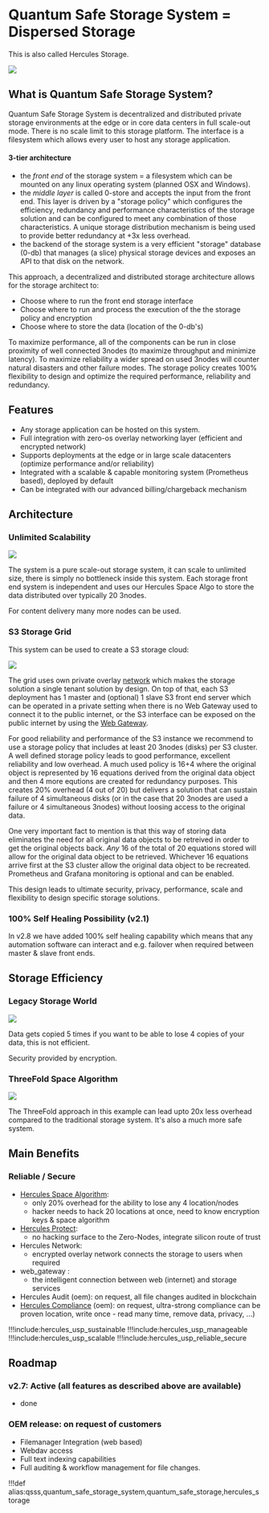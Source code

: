 # Quantum Safe Storage System = Dispersed Storage

This is also called Hercules Storage.

![](img/storage1.png)

## What is Quantum Safe Storage System?

Quantum Safe Storage System is decentralized and distributed private storage environments at the edge or in core data centers in full scale-out mode. There is no scale limit to this storage platform. The interface is a filesystem which allows every user to host any storage application.

#### 3-tier architecture

- the *front end* of the storage system = a filesystem which can be mounted on any linux operating system (planned OSX and Windows).
- the *middle layer* is called 0-store and accepts the input from the front end. This layer is driven by a "storage policy" which configures the  efficiency, redundancy and performance characteristics of the storage solution and can be configured to meet any combination of those characteristics. A unique storage distribution mechanism is being used to provide better redundancy at +3x less overhead.
- the backend of the storage system is a very efficient "storage" database (0-db) that manages (a slice) physical storage devices and exposes an API to that disk on the network. 

This approach, a decentralized and distributed storage architecture allows for the storage architect to:
- Choose where to run the front end storage interface
- Choose where to run and process the execution of the the storage policy and encryption
- Choose where to store the data (location of the 0-db's)

To maximize performance, all of the components can be run in close proximity of well connected 3nodes (to maximize throughput and minimize latency).  To maximize reliability a wider spread on used 3nodes will counter natural disasters and other failure modes.  The storage policy creates 100% flexibility to design and optimize the required performance, reliability and redundancy.


## Features

*   Any storage application can be hosted on this system.
*   Full integration with zero-os overlay networking layer (efficient and encrypted network)
*   Supports deployments at the edge or in large scale datacenters (optimize performance and/or reliability)
*   Integrated with a scalable & capable monitoring system (Prometheus based), deployed by default
*   Can be integrated with our advanced billing/chargeback mechanism


## Architecture

### Unlimited Scalability

![](img/storage_scaleout.png)

The system is a pure scale-out storage system, it can scale to unlimited size, there is simply no bottleneck inside this system. Each storage front end system is independent and uses our Hercules Space Algo to store the data distributed over typically 20 3nodes.

For content delivery many more nodes can be used.


### S3 Storage Grid

This system can be used to create a S3 storage cloud:

![](img/storage3.png)

The grid uses own private overlay [network](hercules_network) which makes the storage solution a single tenant solution by design.  On top of that, each S3 deployment has 1 master and (optional) 1 slave S3 front end server which can be operated in a private setting when there is no Web Gateway used to connect it to the public internet, or the S3 interface can be exposed on the public internet by using the [Web Gateway](hercules_network).

For good reliability and performance of the S3 instance we recommend to use a storage policy that includes at least 20 3nodes (disks) per S3 cluster.  A well defined storage policy leads to good performance, excellent reliability and low overhead.  A much used policy is 16+4 where the original object is represented by 16 equations derived from the original data object and then 4 more equtions are created for redundancy purposes.  This creates 20% overhead (4 out of 20) but delivers a solution that can sustain failure of 4 simultaneous disks (or in the case that 20 3nodes are used a failure or 4 simultaneous 3nodes) without loosing access to the original data.

One very important fact to mention is that this way of storing data eliminates the need for all original data objects to be retreived in order to get the original objects back.  *Any* 16 of the total of 20 equations stored will allow for the original data object to be retrieved.  Whichever 16 equations arrive first at the S3 cluster allow the original data object to be recreated. 
Prometheus and Grafana monitoring is optional and can be enabled.

This design leads to ultimate security, privacy, performance, scale and flexibility to design specific storage solutions.

### 100% Self Healing Possibility (v2.1)

In v2.8 we have added 100% self healing capability which means that any automation software can interact and e.g. failover when required between master & slave front ends. 

## Storage Efficiency

### Legacy Storage World

![](img/storage4.png)


Data gets copied 5 times if you want to be able to lose 4 copies of your data, this is not efficient.

Security provided by encryption.


### ThreeFold Space Algorithm

![](img/storage5.png)


The ThreeFold approach in this example can lead upto 20x less overhead compared to the traditional storage system. It's also a much more safe system.


## Main Benefits

### Reliable / Secure

*   [Hercules Space Algorithm](quantumsafestorage:quantumsafe_storage_algo): 
    *   only 20% overhead for the ability to lose any 4 location/nodes
    *   hacker needs to hack 20 locations at once, need to know encryption keys & space algorithm
*   [Hercules Protect](hercules_protect): 
    *   no hacking surface to the Zero-Nodes, integrate silicon route of trust
*   Hercules Network: 
    *   encrypted overlay network connects the storage to users when required
*   web_gateway : 
    *   the intelligent connection between web (internet) and storage services
*   Hercules Audit (oem): on request, all file changes audited in blockchain
*   [Hercules Compliance](hercules_compliance) (oem): on request, ultra-strong compliance can be proven location, write once - read many time, remove data, privacy, …)

!!!include:hercules_usp_sustainable
!!!include:hercules_usp_manageable
!!!include:hercules_usp_scalable
!!!include:hercules_usp_reliable_secure

## Roadmap

### v2.7: Active (all features as described above are available)

- done

### OEM release: on request of customers

*   Filemanager Integration (web based)
*   Webdav access
*   Full text indexing capabilities
*   Full auditing & workflow management for file changes.


!!!def alias:qsss,quantum_safe_storage_system,quantum_safe_storage,hercules_storage